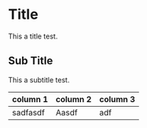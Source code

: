 # Title

This a title test.

## Sub Title

This a subtitle test.

column 1 | column 2 | column 3 |
---------|----------|----------|
sadfasdf | Aasdf    | adf      |